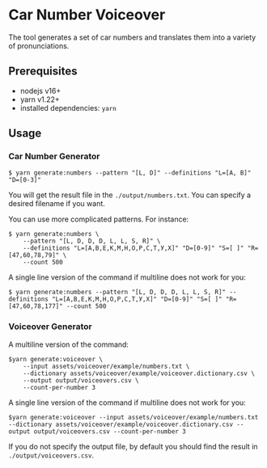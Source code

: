 # Car Number Voiceover

The tool generates a set of car numbers and translates them into a
variety of pronunciations.

## Prerequisites

* nodejs v16+
* yarn v1.22+
* installed dependencies: `yarn`

## Usage

### Car Number Generator

```shell
$ yarn generate:numbers --pattern "[L, D]" --definitions "L=[A, B]" "D=[0-3]"
```

You will get the result file in the `./output/numbers.txt`. You can
specify a desired filename if you want.

You can use more complicated patterns. For instance:

```shell
$ yarn generate:numbers \
    --pattern "[L, D, D, D, L, L, S, R]" \
    --definitions "L=[А,В,Е,К,М,Н,О,Р,С,Т,У,Х]" "D=[0-9]" "S=[ ]" "R=[47,60,78,79]" \
    --count 500
```

A single line version of the command if multiline does not work for
you:

```shell
$ yarn generate:numbers --pattern "[L, D, D, D, L, L, S, R]" --definitions "L=[А,В,Е,К,М,Н,О,Р,С,Т,У,Х]" "D=[0-9]" "S=[ ]" "R=[47,60,78,177]" --count 500
```

### Voiceover Generator

A multiline version of the command:

```shell
$yarn generate:voiceover \
    --input assets/voiceover/example/numbers.txt \
    --dictionary assets/voiceover/example/voiceover.dictionary.csv \
    --output output/voiceovers.csv \
    --count-per-number 3
```

A single line version of the command if multiline does not work for
you:

```shell
$yarn generate:voiceover --input assets/voiceover/example/numbers.txt --dictionary assets/voiceover/example/voiceover.dictionary.csv --output output/voiceovers.csv --count-per-number 3
```

If you do not specify the output file, by default you should find the
result in `./output/voiceovers.csv`.